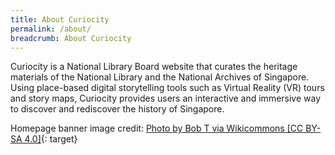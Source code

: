 ```yaml
---
title: About Curiocity
permalink: /about/
breadcrumb: About Curiocity
---
```

Curiocity is a National Library Board website that curates the heritage materials of the National Library and the National Archives of Singapore. Using place-based digital storytelling tools such as Virtual Reality (VR) tours and story maps, Curiocity provides users an interactive and immersive way to discover and rediscover the history of Singapore.

Homepage banner image credit: [Photo by Bob T via Wikicommons [CC BY-SA 4.0]](https://commons.wikimedia.org/wiki/File:Aerial_panorama_of_Singapore%27s_Downtown_Core.jpg#/media/File:Aerial_panorama_of_Singapore's_Downtown_Core.jpg){: target}
